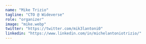 ```yaml
---
name: "Mike Trizio"
tagline: "CTO @ Wideverse"
role: "organizer"
image: "mike.webp"
twitter: "https://twitter.com/mik3lantoni0"
linkedin: "https://www.linkedin.com/in/michelantoniotrizio/"
---
```


